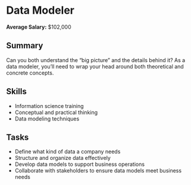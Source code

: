# Data Modeler

**Average Salary:** $102,000

## Summary

Can you both understand the “big picture” and the details behind it? As a data modeler, you’ll need to wrap your head around both theoretical and concrete concepts.

## Skills

- Information science training
- Conceptual and practical thinking
- Data modeling techniques

## Tasks

- Define what kind of data a company needs
- Structure and organize data effectively
- Develop data models to support business operations
- Collaborate with stakeholders to ensure data models meet business needs
